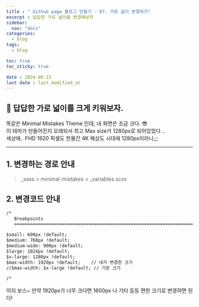 ```yaml
---
title : " Github page 블로그 만들기 - 07. 가로 넓이 변경하기"
excerpt : 답답한 가로 넓이를 변경해보자
sidebar:
  nav: "docs"
categories:
  - blog
tags:
  - blog

toc: true
toc_sticky: true

date : 2024-08-15
last date : last_modified_at
---
```


## 🧐 답답한 가로 넓이를 크게 키워보자.


<div>
똑같은 Minimal Mistakes Theme 인데, 내 화면은 조금 크다. 😎 <br>
이 테마가 만들어진지 오래되서 최고 Max size가 1280px로 되어있었다... <br>
세상에.. FHD 1920 픽셀도 한물간 4K 해상도 시대에 1280px이라니;;;
</div>
<hr>


## 1. 변경하는 경로 안내

> _sass > minimal-mistakes > _variables.scss



## 2. 변경코드 안내 

```html
/*
   Breakpoints
   ========================================================================== */

$small: 600px !default;
$medium: 768px !default;
$medium-wide: 900px !default;
$large: 1024px !default;
$x-large: 1280px !default;
$max-width: 1920px !default;    // 내가 변경한 크기
//$max-width: $x-large !default; // 기존 크기

/*
```
 이지 보스~
만약 1920px가 너무 크다면 1600px 나 기타 등등 편한 크기로 변경하면 된다!
